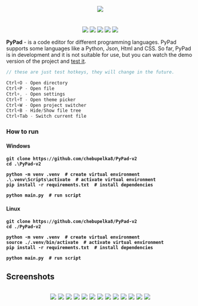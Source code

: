 <p align="center">
  <img src="Logo.png">
</p>

<h1></h1>
<p align="center">

  <img src="https://img.shields.io/badge/version-v0.2.3-green">
  <img src="https://img.shields.io/github/license/chebupelka8/PyPad-v2">
  <img src="https://img.shields.io/github/commit-activity/t/chebupelka8/PyPad-v2"> 
  <img src="https://img.shields.io/github/stars/chebupelka8/PyPad-v2">
  <img src="https://img.shields.io/github/watchers/chebupelka8/PyPad-v2">
  
</p>


<b>PyPad</b> - is a code editor for different programming languages. 
PyPad supports some languages like a Python, Json, Html and CSS. So far, PyPad is in development and it is not suitable for use, but you can watch the demo version of the project and  <a href="https://github.com/chebupelka8/PyPad-v2/releases/tag/v0.2.2">test it</a>.

```java
// these are just test hotkeys, they will change in the future.

Ctrl+O - Open directory
Ctrl+P - Open file
Ctrl+, - Open settings
Ctrl+T - Open theme picker
Ctrl+W - Open project switcher
Ctrl+B - Hide/Show file tree
Ctrl+Tab - Switch current file
```

<h3>How to run</h3>
<h4>Windows<h4>

```shell
git clone https://github.com/chebupelka8/PyPad-v2
cd .\PyPad-v2

python -m venv .venv  # create virtual environment
.\.venv\Scripts\activate  # activate virtual environment
pip install -r requirements.txt  # install dependencies

python main.py  # run script
```

<h4>Linux<h4>

```shell
git clone https://github.com/chebupelka8/PyPad-v2
cd ./PyPad-v2

python -m venv .venv  # create virtual environment
source ./.venv/bin/activate  # activate virtual environment
pip install -r requirements.txt  # install dependencies

python main.py  # run script
```

<h2>Screenshots<h2>

<p align="center">
  <img src="screenshots/screen1.png">
  <img src="screenshots/screen5.png">
  <img src="screenshots/screen6.png">
  <img src="screenshots/screen12.png">
  <img src="screenshots/screen3.png">
  <img src="screenshots/screen0.png">
  <img src="screenshots/screen2.png">
  <img src="screenshots/screen4.png">
  <img src="screenshots/screen7.png">
  <img src="screenshots/screen8.png">
  <img src="screenshots/screen10.png">
  <img src="screenshots/screen9.png">
  <img src="screenshots/screen11.png">
  
</p>
